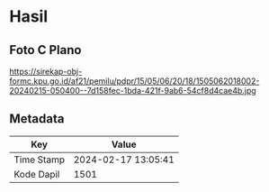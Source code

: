 # Hasil

## Foto C Plano

https://sirekap-obj-formc.kpu.go.id/af21/pemilu/pdpr/15/05/06/20/18/1505062018002-20240215-050400--7d158fec-1bda-421f-9ab6-54cf8d4cae4b.jpg


## Metadata

| Key        | Value               |
| ---------- | ------------------- |
| Time Stamp | 2024-02-17 13:05:41 |
| Kode Dapil | 1501                |



